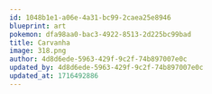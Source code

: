 ```yaml
---
id: 1048b1e1-a06e-4a31-bc99-2caea25e8946
blueprint: art
pokemon: dfa98aa0-bac3-4922-8513-2d225bc99bad
title: Carvanha
image: 318.png
author: 4d8d6ede-5963-429f-9c2f-74b897007e0c
updated_by: 4d8d6ede-5963-429f-9c2f-74b897007e0c
updated_at: 1716492886
---
```

